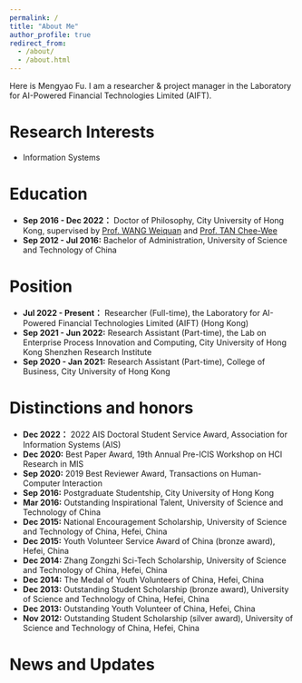 ```yaml
---
permalink: /
title: "About Me"
author_profile: true
redirect_from: 
  - /about/
  - /about.html
---
```


Here is Mengyao Fu. I am a researcher & project manager in the Laboratory for AI-Powered Financial Technologies Limited (AIFT).

Research Interests
======
- Information Systems

Education
======
- **Sep 2016 - Dec 2022：** Doctor of Philosophy, City University of Hong Kong, supervised by [Prof. WANG Weiquan](wwang@cuhk.edu.hk) and [Prof. TAN Chee-Wee](chee-wee.tan@polyu.edu.hk)
- **Sep 2012 - Jul 2016:** Bachelor of Administration, University of Science and Technology of China

Position
======
- **Jul 2022 - Present：** Researcher (Full-time), the Laboratory for AI-Powered Financial Technologies Limited (AIFT) (Hong Kong)
- **Sep 2021 - Jun 2022:** Research Assistant (Part-time), the Lab on Enterprise Process Innovation and Computing, City University of Hong Kong Shenzhen Research Institute
- **Sep 2020 - Jan 2021:** Research Assistant (Part-time), College of Business, City University of Hong Kong

Distinctions and honors
======
- **Dec 2022：** 2022 AIS Doctoral Student Service Award, Association for Information Systems (AIS)
- **Dec 2020:** Best Paper Award, 19th Annual Pre-ICIS Workshop on HCI Research in MIS
- **Sep 2020:** 2019 Best Reviewer Award, Transactions on Human-Computer Interaction
- **Sep 2016:** Postgraduate Studentship, City University of Hong Kong
- **Mar 2016:** Outstanding Inspirational Talent, University of Science and Technology of China
- **Dec 2015:** National Encouragement Scholarship, University of Science and Technology of China, Hefei, China
- **Dec 2015:** Youth Volunteer Service Award of China (bronze award), Hefei, China
- **Dec 2014:** Zhang Zongzhi Sci-Tech Scholarship, University of Science and Technology of China, Hefei, China
- **Dec 2014:** The Medal of Youth Volunteers of China, Hefei, China
- **Dec 2013:** Outstanding Student Scholarship (bronze award), University of Science and Technology of China, Hefei, China
- **Dec 2013:** Outstanding Youth Volunteer of China, Hefei, China
- **Nov 2012:** Outstanding Student Scholarship (silver award), University of Science and Technology of China, Hefei, China

News and Updates
======

